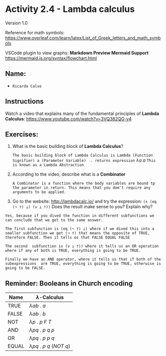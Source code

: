 # Activity 2.4 - Lambda calculus
Version 1.0

Reference for math symbols:
https://www.overleaf.com/learn/latex/List_of_Greek_letters_and_math_symbols

VSCode plugin to view graphs:
**Markdown Preview Mermaid Support**
https://mermaid.js.org/syntax/flowchart.html

## Name:
- `Ricardo Calvo`


## Instructions

Watch a video that explains many of the fundamental principles of **Lambda Calculus**:
https://www.youtube.com/watch?v=3VQ382QG-y4

## Exercises:

1. What is the basic building block of **Lambda Calculus**?

    `The basic building block of Lambda Calculus is Lambda (Function Signifier) a (Parameter Variable)  . returns expression`
    $\lambda a.a$ 
     `This is known as a Lambda Abstraction`

0. According to the video, describe what is a **Combinator**

    `A Combinator is a function where the body variables are bound tp the parameter in return. This means that you dom't require any arguments to be applied.`


0. Go to the website: http://lambdacalc.io/ and try the expression:
`(∧ (eq (¬ ⊤) ⊥) (∨ ⊥ ⊤))`
Does the result make sense to you? Explain why?

 `Yes, because if you dived the function in different subfunctions we can conclude that we get to the same answer.`

 `The first subfunction is (eq (¬ ⊤) ⊥) where if we dived this into a smaller subfunction we get (¬ ⊤) that means the opposite of TRUE, therefore FALSE. Then it tells os that FALSE EQUAL FALSE`

 `The second  subfunction is (∨ ⊥ ⊤)) where it tells us an OR operation where if any of both is TRUE, everything is going to be TRUE.`

 `Finally we have an AND operator, where it tells us that if both of the subexpressions  are TRUE, everything is going to be TRUE, otherwise is going to be FALSE.`

 

 


## Reminder: Booleans in Church encoding

Name | $\lambda$-Calculus
-----|-------------------
TRUE | $\lambda a b\ .\ a$
FALSE| $\lambda a b\ .\ b$
NOT  | $\lambda p\ .\ p\ F\ T$
AND  | $\lambda p q\ .\ p\ q\ p$
OR   | $\lambda p q\ .\ p\ p\ q$
EQUAL| $\lambda p q\ .\ p\ q\ (NOT\ q)$

